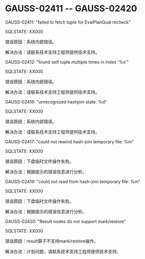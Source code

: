 # GAUSS-02411 -- GAUSS-02420<a name="ZH-CN_TOPIC_0302073635"></a>

GAUSS-02411: "failed to fetch tuple for EvalPlanQual recheck"

SQLSTATE: XX000

错误原因：系统内部错误。

解决办法：请联系技术支持工程师提供技术支持。

GAUSS-02412: "found self tuple multiple times in index '%s'"

SQLSTATE: XX000

错误原因：系统内部错误。

解决办法：请联系技术支持工程师提供技术支持。

GAUSS-02416: "unrecognized hashjoin state: %d"

SQLSTATE: XX000

错误原因：系统内部错误。

解决办法：请联系技术支持工程师提供技术支持。

GAUSS-02417: "could not rewind hash-join temporary file: %m"

SQLSTATE: XX000

错误原因：下盘临时文件操作失败。

解决办法：根据提示的错误信息进行分析。

GAUSS-02419: "could not read from hash-join temporary file: %m"

SQLSTATE: XX000

错误原因：下盘临时文件操作失败。

解决办法：根据提示的错误信息进行分析。

GAUSS-02420: "Result nodes do not support mark/restore"

SQLSTATE: XX000

错误原因：result算子不支持mark/restore操作。

解决办法：计划问题，请联系技术支持工程师提供技术支持。

